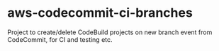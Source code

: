 # aws-codecommit-ci-branches
Project to create/delete CodeBuild projects on new branch event from CodeCommit, for CI and testing etc. 
